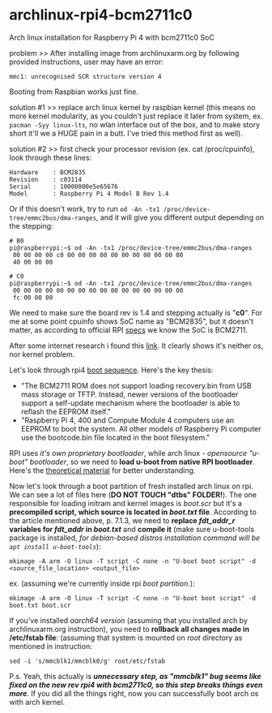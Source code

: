 # archlinux-rpi4-bcm2711c0
Arch linux installation for Raspberry Pi 4 with bcm2711c0 SoC

problem >>
After installing image from archlinuxarm.org by following provided instructions, user may have an error:
```
mmc1: unrecognised SCR structure version 4
```
Booting from Raspbian works just fine.

solution #1 >> replace arch linux kernel by raspbian kernel (this means no more kernel modularity, as you couldn't just replace it later from system, ex. `pacman -Syy linux-lts`, no wlan interface out of the box, and to make story short it'll we a HUGE pain in a butt. I've tried this method first as well).


solution #2 >> first check your processor revision (ex. cat /proc/cpuinfo), look through these lines:
```
Hardware	: BCM2835
Revision	: c03114
Serial		: 10000000e5e65676
Model		: Raspberry Pi 4 Model B Rev 1.4
```

Or if this doesn't work, try to run ```od -An -tx1 /proc/device-tree/emmc2bus/dma-ranges```, and it will give you different output depending on the stepping:
```
# B0
pi@raspberrypi:~$ od -An -tx1 /proc/device-tree/emmc2bus/dma-ranges
 00 00 00 00 c0 00 00 00 00 00 00 00 00 00 00 00
 40 00 00 00

# C0
pi@raspberrypi:~$ od -An -tx1 /proc/device-tree/emmc2bus/dma-ranges
 00 00 00 00 00 00 00 00 00 00 00 00 00 00 00 00
 fc 00 00 00
```
We need to make sure the board rev is 1.4 and stepping actually is "**c0**".
For me at some point cpuinfo shows SoC name as "BCM2835", but it doesn't matter, as according to official RPI [specs](https://www.raspberrypi.com/products/raspberry-pi-4-model-b/specifications/) we know the SoC is BCM2711.

After some internet research i found this [link](https://bugzilla.redhat.com/show_bug.cgi?id=2011423).
It clearly shows it's neither os, nor kernel problem.

Let's look through rpi4 [boot sequence](https://www.raspberrypi.com/documentation/computers/raspberry-pi.html).
Here's the key thesis:
- "The BCM2711 ROM does not support loading recovery.bin from USB mass storage or TFTP. 
	Instead, newer versions of the bootloader support a self-update mechanism where the bootloader is able to reflash the EEPROM itself."
-	"Raspberry Pi 4, 400 and Compute Module 4 computers use an EEPROM to boot the system. 
	All other models of Raspberry Pi computer use the bootcode.bin file located in the boot filesystem."

RPI uses _it's own proprietary bootloader_, while arch linux - _opensource "u-boot" bootloader_, so we need to **load u-boot from native RPI bootloader**.
Here's the [theoretical material](https://hechao.li/2021/12/20/Boot-Raspberry-Pi-4-Using-uboot-and-Initramfs/) for better understanding.


Now let's look through a boot partition of fresh installed arch linux on rpi.
We can see a lot of files here (**DO NOT TOUCH "dtbs" FOLDER!**). The one responsible for loading initram and kernel images is _boot.scr_ but it's a **precompiled script, which source is located in _boot.txt_ file**.
According to the article mentioned above, p. 7.1.3, we need to **replace _fdt_addr_r_ variables for _fdt_addr_ in _boot.txt_** and **compile it** (make sure u-boot-tools package is installed, _for debian-based distros installation command will be `apt install u-boot-tools`_):

`mkimage -A arm -O linux -T script -C none -n "U-boot boot script" -d <source_file_location> <output_file>`

ex. (assuming we're currently inside rpi _boot partition_.):

`mkimage -A arm -O linux -T script -C none -n "U-boot boot script" -d boot.txt boot.scr`

If you've installed _aarch64 version_ (assuming that you installed arch by archlinuxarm.org instruction), you need to **rollback all changes made in /etc/fstab file**:
(assuming that system is mounted on _root_ directory as mentioned in instruction:

`sed -i 's/mmcblk1/mmcblk0/g' root/etc/fstab`

P.s. Yeah, this actually is **_unnecessary step, as "mmcblk1" bug seems like fixed on the new rev rpi4 with bcm2711c0, so this step breaks things even more_**.
If you did all the things right, now you can successfully boot arch os with arch kernel.
